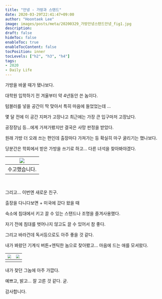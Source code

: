 ```yaml
---
title: "안녕 - 가방과 스탠드"
date: 2020-03-29T22:41:47+09:00
author: "Hoontaek Lee"
image: images/posts/meta/20200329_가방안녕스탠드안녕_fig1.jpg
description:
draft: false
hideToc: false
enableToc: true
enableTocContent: false
tocPosition: inner
tocLevels: ["h2", "h3", "h4"]
tags:
- 2020
- Daily Life
---
```




 

가방을 바꿀 때가 됐나보다.  

대학원 입학하기 전 겨울부터 약 4년동안 쓴 놈이다.  

텀블러를 넣을 공간이 딱 맞아서 특히 마음에 들었었는데 ... 

몇 달 전에 이 공간 지퍼가 고장나고 최근에는 가장 큰 입구마저 고장났다.  

공장장님 등...에게 가져가봤지만 결국은 사망 판정을 받았다.

원래 가방 더 오래 쓰는 편인데 출장마다 가져가는 등 확실히 마구 굴리기는 했나보다.

당분간은 학회에서 받은 가방을 쓰기로 하고... 다른 녀석을 찾아봐야겠다.

| ![](/en/posts/20200329_가방안녕스탠드안녕/20200329_가방안녕스탠드안녕_fig1.jpg) |
| ------------------------------------------------------------ |
| 수고했습니다.                                                |

<br>

그리고... 이번엔 새로운 친구.

출장을 다니다보면 + 미국에 갔다 왔을 때  

숙소에 침대에서 키고 끌 수 있는 스탠드나 조명을 즐겨사용했다.  

자기 전에 침대를 벗어나지 않고도 끌 수 있어서 참 좋다.  

그리고 바라건데 독서등으로도 아주 좋을 것 같다.

내가 봐왔던 기계식 버튼+엔틱한 놈으로 찾아봤고... 마음에 드는 애를 모셔왔다.

| <img src="/en/posts/20200329_가방안녕스탠드안녕/20200329_가방안녕스탠드안녕_fig2.jpg" style="zoom:70%;" /> | <img src="/en/posts/20200329_가방안녕스탠드안녕/20200329_가방안녕스탠드안녕_fig3.jpg" style="zoom:70%;" /> |
| ------------------------------------------------------------ | ------------------------------------------------------------ |
|                                                              |                                                              |

내가 찾던 그놈에 아주 가깝다.

예쁘고, 밝고... 잘 고른 것 같다. 굳.



감사합니다.

